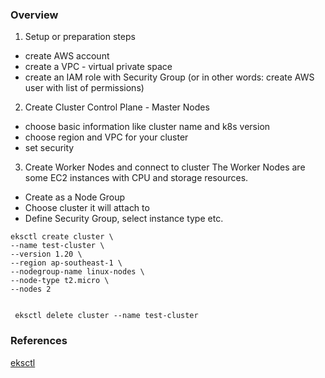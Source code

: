 
### Overview

1) Setup or preparation steps
 - create AWS account
 - create a VPC - virtual private space
 - create an IAM role with Security Group (or in other words: create AWS user with list of permissions)
2) Create Cluster Control Plane - Master Nodes
 - choose basic information like cluster name and k8s version
 - choose region and VPC for your cluster
 - set security
3) Create Worker Nodes and connect to cluster
The Worker Nodes are some EC2 instances with CPU and storage resources.
 - Create as a Node Group
 - Choose cluster it will attach to
 - Define Security Group, select instance type etc.



```
eksctl create cluster \
--name test-cluster \
--version 1.20 \
--region ap-southeast-1 \
--nodegroup-name linux-nodes \
--node-type t2.micro \
--nodes 2
```


``` kubectl get nodes

 eksctl delete cluster --name test-cluster
 ```



### References

[eksctl](https://www.youtube.com/watch?v=p6xDCz00TxU)

